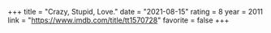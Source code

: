 +++
title = "Crazy, Stupid, Love."
date = "2021-08-15"
rating = 8
year = 2011
link = "https://www.imdb.com/title/tt1570728"
favorite = false
+++
